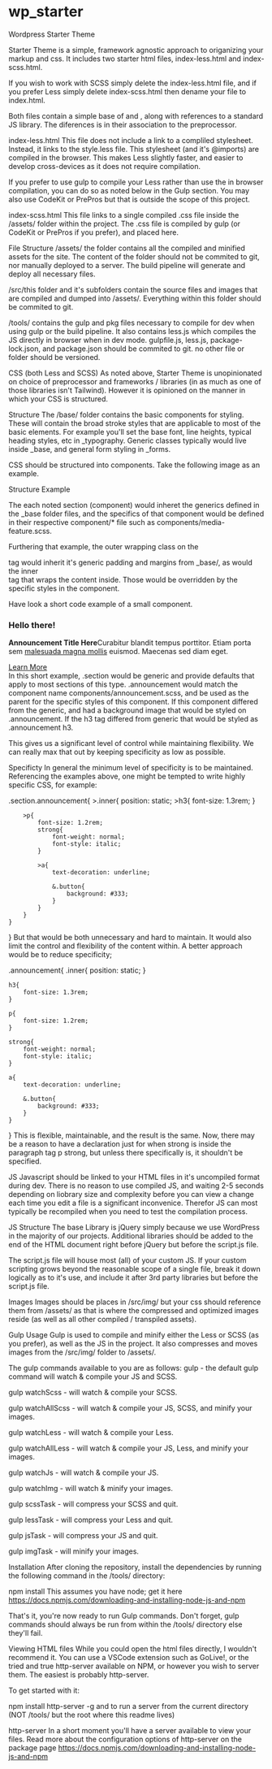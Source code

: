 # wp_starter
Wordpress Starter Theme

Starter Theme is a simple, framework agnostic approach to origanizing your markup and css. It includes two starter html files, index-less.html and index-scss.html.

If you wish to work with SCSS simply delete the index-less.html file, and if you prefer Less simply delete index-scss.html then dename your file to index.html.

Both files contain a simple base of <head> and <body>, along with references to a standard JS library. The diferences is in their association to the preprocessor.

index-less.html
This file does not include a link to a compliled stylesheet. Instead, it links to the style.less file. This stylesheet (and it's @imports) are compiled in the browser. This makes Less slightly faster, and easier to develop cross-devices as it does not require compilation.

If you prefer to use gulp to compile your Less rather than use the in browser compilation, you can do so as noted below in the Gulp section. You may also use CodeKit or PrePros but that is outside the scope of this project.

index-scss.html
This file links to a single compiled .css file inside the /assets/ folder within the project. The .css file is compiled by gulp (or CodeKit or PrePros if you prefer), and placed here.

File Structure
/assets/ the folder contains all the compiled and minified assets for the site. The content of the folder should not be commited to git, nor manually deployed to a server. The build pipeline will generate and deploy all necessary files.

/src/this folder and it's subfolders contain the source files and images that are compiled and dumped into /assets/. Everything within this folder should be commited to git.

/tools/ contains the gulp and pkg files necessary to compile for dev when using gulp or the build pipeline. It also contains less.js which compiles the JS directly in browser when in dev mode. gulpfile.js, less.js, package-lock.json, and package.json should be commited to git. no other file or folder should be versioned.

CSS (both Less and SCSS)
As noted above, Starter Theme is unopinionated on choice of preprocessor and frameworks / libraries (in as much as one of those libraries isn't Tailwind). However it is opinioned on the manner in which your CSS is structured.

Structure
The /base/ folder contains the basic components for styling. These will contain the broad stroke styles that are applicable to most of the basic elements. For example you'll set the base font, line heights, typical heading styles, etc in _typography. Generic classes typically would live inside _base, and general form styling in _forms.

CSS should be structured into components. Take the following image as an example.

Structure Example

The each noted section (component) would inheret the generics defined in the _base folder files, and the specifics of that component would be defined in their respective component/* file such as components/media-feature.scss.

Furthering that example, the outer wrapping class on the <section> tag would inherit it's generic padding and margins from _base/, as would the inner <div> tag that wraps the content inside. Those would be overridden by the specific styles in the component.

Have look a short code example of a small component.

<section class="section announcement">
	<div class="inner">
		<h3>Hello there!</h3>
		<p><strong>Announcement Title Here</strong>Curabitur blandit tempus porttitor. Etiam porta sem <a href="#">malesuada magna mollis</a> euismod. Maecenas sed diam eget. </p>
		<a href="#" class="button">Learn More</a>
	</div>
</section>
In this short example, .section would be generic and provide defaults that apply to most sections of this type. .announcement would match the component name components/announcement.scss, and be used as the parent for the specific styles of this component. If this component differed from the generic, and had a background image that would be styled on .announcement. If the h3 tag differed from generic that would be styled as .announcement h3.

This gives us a significant level of control while maintaining flexibility. We can really max that out by keeping specificity as low as possible.

Specificty
In general the minimum level of specificity is to be maintained. Referencing the examples above, one might be tempted to write highly specific CSS, for example:

.section.announcement{
	>.inner{
		position: static;
		>h3{
			font-size: 1.3rem;
		}

		>p{
			font-size: 1.2rem;
			strong{
				font-weight: normal;
				font-style: italic;
			}

			>a{
				text-decoration: underline;

				&.button{
					background: #333;
				}
			}
		}
	}
}
But that would be both unnecessary and hard to maintain. It would also limit the control and flexibility of the content within. A better approach would be to reduce specificity;

.announcement{
	.inner{
		position: static;
	}
	
	h3{
		font-size: 1.3rem;
	}

	p{
		font-size: 1.2rem;
	}

	strong{
		font-weight: normal;
		font-style: italic;
	}

	a{
		text-decoration: underline;

		&.button{
			background: #333;
		}
	}
}
This is flexible, maintainable, and the result is the same. Now, there may be a reason to have a declaration just for when strong is inside the paragraph tag p strong, but unless there specifically is, it shouldn't be specified.

JS
Javascript should be linked to your HTML files in it's uncompiled format during dev. There is no reason to use compiled JS, and waiting 2-5 seconds depending on liobrary size and complexity before you can view a change each time you edit a file is a significant inconvenice. Therefor JS can most typically be recompiled when you need to test the compilation process.

JS Structure
The base Library is jQuery simply because we use WordPress in the majority of our projects. Additional libraries should be added to the end of the HTML document right before jQuery but before the script.js file.

The script.js file will house most (all) of your custom JS. If your custom scripting grows beyond the reasonable scope of a single file, break it down logically as to it's use, and include it after 3rd party libraries but before the script.js file.

Images
Images should be places in /src/img/ but your css should reference them from /assets/ as that is where the compressed and optimized images reside (as well as all other compiled / transpiled assets).

Gulp Usage
Gulp is used to compile and minify either the Less or SCSS (as you prefer), as well as the JS in the project. It also compresses and moves images from the /src/img/ folder to /assets/.

The gulp commands available to you are as follows: gulp - the default gulp command will watch & compile your JS and SCSS.

gulp watchScss - will watch & compile your SCSS.

gulp watchAllScss - will watch & compile your JS, SCSS, and minify your images.

gulp watchLess - will watch & compile your Less.

gulp watchAllLess - will watch & compile your JS, Less, and minify your images.

gulp watchJs - will watch & compile your JS.

gulp watchImg - will watch & minify your images.

gulp scssTask - will compress your SCSS and quit.

gulp lessTask - will compress your Less and quit.

gulp jsTask - will compress your JS and quit.

gulp imgTask - will minify your images.

Installation
After cloning the repository, install the dependencies by running the following command in the /tools/ directory:

npm install
This assumes you have node; get it here https://docs.npmjs.com/downloading-and-installing-node-js-and-npm

That's it, you're now ready to run Gulp commands. Don't forget, gulp commands should always be run from within the /tools/ directory else they'll fail.

Viewing HTML files
While you could open the html files directly, I wouldn't recommend it. You can use a VSCode extension such as GoLive!, or the tried and true http-server available on NPM, or however you wish to server them. The easiest is probably http-server.

To get started with it:

npm install http-server -g
and to run a server from the current directory (NOT /tools/ but the root where this readme lives)

http-server
In a short moment you'll have a server available to view your files. Read more about the configuration options of http-server on the package page https://docs.npmjs.com/downloading-and-installing-node-js-and-npm
